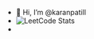 - 👋 Hi, I’m @karanpatill
- ![LeetCode Stats](https://leetcard.jacoblin.cool/karanpatil01)
- 


<!---
karanpatill/karanpatill is a ✨ special ✨ repository because its `README.md` (this file) appears on your GitHub profile.
You can click the Preview link to take a look at your changes.
--->
